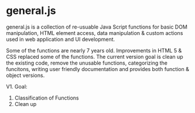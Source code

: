 general.js
==

general.js is a collection of re-usuable Java Script functions for basic DOM manipulation, HTML element access, data manipulation & custom actions used in web application and UI development.

Some of the functions are nearly 7 years old. Improvements in HTML 5 & CSS replaced some of the functions. The current version goal is clean up the existing code, remove the unusable functions, categorizing the funcitons, writing user friendly documentation and provides both function & object versions.

V1. Goal:
1. Classification of Functions
2. Clean up 


